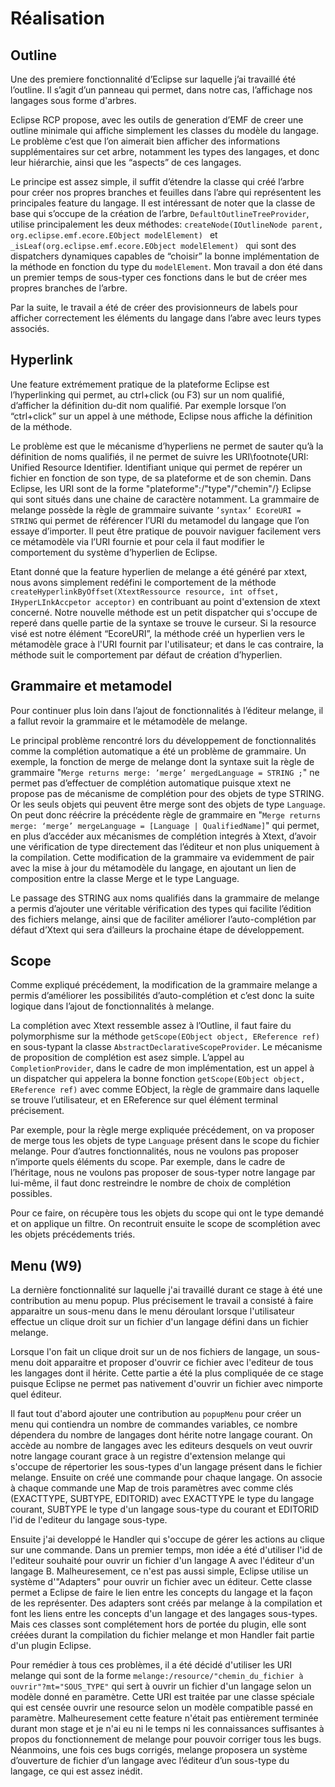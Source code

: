 Réalisation
===========

Outline
-------

Une des premiere fonctionnalité d’Eclipse sur laquelle j’ai travaillé été l’outline.
Il s’agit d’un panneau qui permet, dans notre cas,  l’affichage nos langages sous forme d'arbres.

Eclipse RCP propose, avec les outils de generation d’EMF de creer une outline minimale qui affiche simplement
les classes du modèle du langage. Le problème c’est que l’on aimerait bien afficher des informations supplémentaires sur cet arbre, notamment
les types des langages, et donc leur hiérarchie, ainsi que les “aspects” de ces langages.

Le principe est assez simple, il suffit d’étendre la classe qui créé l’arbre pour créer nos propres branches et feuilles
dans l’abre qui représentent les principales feature du langage. Il est intéressant de noter que la classe de base qui s’occupe
de la création de l’arbre, ```DefaultOutlineTreeProvider```, utilise principalement les deux méthodes:
 ```createNode(IOutlineNode parent, org.eclipse.emf.ecore.EObject modelElement) ``` et
```_isLeaf(org.eclipse.emf.ecore.EObject modelElement) ``` qui sont des dispatchers dynamiques capables de
“choisir” la bonne implémentation de la méthode en fonction du type du ```modelElement```. Mon travail a don été dans un premier
temps de sous-typer ces fonctions dans le but de créer mes propres branches de l’arbre.

Par la suite, le travail a été de créer des provisionneurs de labels pour afficher correctement les éléments du langage dans l’abre
avec leurs types associés.

Hyperlink
---------

Une feature extrémement pratique de la plateforme Eclipse est l’hyperlinking qui permet, au ctrl+click (ou F3) sur un nom qualifié,
d’afficher la définition du-dit nom qualifié. Par exemple lorsque l’on “ctrl+click” sur un appel à une méthode, Eclipse nous affiche
la définition de la méthode.

Le problème est que le mécanisme d’hyperliens ne permet de sauter qu’à la définition de noms qualifiés,
il ne permet de suivre les URI\footnote{URI: Unified Resource Identifier. Identifiant unique qui permet de repérer un fichier
en fonction de son type, de sa plateforme et de son chemin. Dans Eclipse, les URI sont de la forme "plateforme":/"type"/"chemin"/}
Eclipse qui sont situés dans une chaine de caractère notamment. La grammaire de melange
possède la règle de grammaire suivante ```’syntax’ EcoreURI = STRING``` qui permet de référencer l’URI du metamodel du
langage que l’on essaye d’importer. Il peut être pratique de pouvoir naviguer facilement vers ce métamodèle via l’URI
fournie et pour cela il faut modifier le comportement du système d’hyperlien de Eclipse.

Etant donné que la feature hyperlien de melange a été généré par xtext, nous avons simplement redéfini le comportement
de la méthode ```createHyperlinkByOffset(XtextRessource resource, int offset, IHyperLInkAccpetor acceptor)``` en contribuant
au point d'extension de xtext concerné. Notre nouvelle méthode est un petit dispatcher qui s'occupe de reperé dans quelle partie
de la syntaxe se trouve le curseur. Si la resource visé est notre élément “EcoreURI”, la méthode créé un hyperlien vers le métamodèle 
grace à l'URI fournit par l'utilisateur; et dans le cas contraire, la méthode suit le comportement par défaut de création d’hyperlien.

Grammaire et metamodel
----------------------

Pour continuer plus loin dans l’ajout de fonctionnalités à l’éditeur melange, il a fallut revoir la grammaire et le
métamodèle de melange.

Le principal problème rencontré lors du développement de fonctionnalités comme la complétion automatique a été un problème
de grammaire. Un exemple, la fonction de merge de melange dont la syntaxe suit la règle de grammaire "```Merge returns merge: ’merge’ mergedLanguage = STRING ;```"
ne permet pas d’effectuer de complétion automatique puisque xtext ne propose pas de mécanisme de complétion pour
des objets de type STRING. Or les seuls objets qui peuvent être merge sont des objets de type ```Language```. On peut donc réécrire
la précédente règle de grammaire en "```Merge returns merge: ‘merge’ mergeLanguage = [Language | QualifiedName]```" qui permet, en plus
d’accéder aux mécanismes de complétion integrés à Xtext, d’avoir une vérification de type directement das l’éditeur et non plus
uniquement à la compilation. Cette modification de la grammaire va evidemment de pair avec la mise à jour du métamodèle du
langage, en ajoutant un lien de composition entre la classe Merge et le type Language.

Le passage des STRING aux noms qualifiés dans la grammaire de melange a permis d’ajouter une véritable vérification des types
qui facilite l’édition des fichiers melange, ainsi que de faciliter améliorer l’auto-complétion par défaut d’Xtext qui sera d’ailleurs
la prochaine étape de développement.

Scope
-----

Comme expliqué précédement, la modification de la grammaire melange a permis d’améliorer les possibilités d’auto-complétion et c’est donc
la suite logique dans l’ajout de fonctionnalités à melange.

La complétion avec Xtext ressemble assez à l’Outline, il faut faire du polymorphisme sur la méthode ```getScope(EObject object, EReference ref)```
en sous-typant la classe ```AbstractDeclarativeScopeProvider```. Le mécanisme de proposition de complétion est asez simple.
L’appel au ```CompletionProvider```, dans le cadre de mon implémentation, est un appel à un dispatcher qui appelera la bonne
fonction ```getScope(EObject object, EReference ref)``` avec comme EObject, la règle de grammaire dans laquelle se trouve
l’utilisateur, et en EReference sur quel élément terminal précisement.

Par exemple, pour la règle merge expliquée précédement, on va proposer de merge tous les
objets de type ```Language``` présent dans le scope du fichier melange. Pour d’autres fonctionnalités, nous ne voulons
pas proposer n’importe quels éléments du scope. Par exemple, dans le cadre de l’héritage, nous ne voulons pas proposer de
sous-typer notre langage par lui-même, il faut donc restreindre le nombre de choix de complétion possibles.

Pour ce faire, on récupère tous les objets du scope qui ont le type demandé et on applique un filtre. On recontruit ensuite le
scope de scomplétion avec les objets précédements triés.

Menu (W9)
----

La dernière fonctionnalité sur laquelle j'ai travaillé durant ce stage à été une contribution au menu popup. Plus précisement le travail
a consisté à faire apparaitre un sous-menu dans le menu déroulant lorsque l'utilisateur effectue un clique droit sur un fichier d'un langage
défini dans un fichier melange.

Lorsque l'on fait un clique droit sur un de nos fichiers de langage, un sous-menu doit apparaitre et proposer d'ouvrir ce fichier avec l'editeur
de tous les langages dont il hérite. Cette partie a été la plus compliquée de ce stage puisque Eclipse ne permet pas nativement d'ouvrir un fichier
avec nimporte quel éditeur.

Il faut tout d'abord ajouter une contribution au ```popupMenu``` pour créer un menu qui contiendra un nombre de commandes variables,
ce nombre dépendera du nombre de langages dont hérite notre langage courant. On accède au nombre de langages avec les editeurs desquels on
veut ouvrir notre langage courant grace à un registre d'extension melange qui s'occupe de
répertorier les sous-types d'un langage présent dans le fichier melange. Ensuite on créé une commande pour chaque langage. On associe à chaque
commande une Map de trois paramètres avec comme clés (EXACTTYPE, SUBTYPE, EDITORID) avec EXACTTYPE le type du langage courant,
SUBTYPE le type d'un langage sous-type du courant et EDITORID l'id de l'editeur du langage sous-type.

Ensuite j'ai developpé le Handler qui s'occupe de gérer les actions au clique sur une commande. Dans un premier temps, mon idée a été d'utiliser
l'id de l'editeur souhaité pour ouvrir un fichier d'un langage A avec l'éditeur d'un langage B. Malheuresement, ce n'est pas
aussi simple, Eclipse utilise un système d'"Adapters" pour ouvrir un fichier avec un éditeur. Cette classe permet a Eclipse de faire le 
lien entre les concepts du langage et la façon de les représenter. Des adapters sont créés par melange à la compilation et font les 
liens entre les concepts d'un langage et des langages sous-types. Mais ces classes sont complétement hors de portée du plugin, elle sont créées 
durant la compilation du fichier melange et mon Handler fait partie d'un plugin Eclipse.

Pour remédier à tous ces problèmes, il a été décidé d'utiliser les URI melange qui sont de la forme 
```melange:/resource/"chemin_du_fichier à ouvrir"?mt="SOUS_TYPE"```
qui sert à ouvrir un fichier d'un langage selon un modèle donné en paramètre. Cette URI est traitée par une classe spéciale qui 
est censée ouvrir une resource selon un modèle compatible passé en paramètre. Malheuresement cette feature n'était pas 
entièrement terminée durant mon stage et je n'ai eu ni le temps  ni les connaissances
suffisantes à propos du fonctionnement de melange pour pouvoir corriger tous les bugs. Néanmoins, une fois ces bugs corrigés, melange proposera
un système d’ouverture de fichier d’un langage avec l’éditeur d’un sous-type du langage, ce qui est assez inédit.
